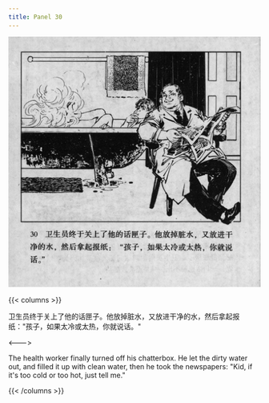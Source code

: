 ```yaml
---
title: Panel 30
---
```


![biao page](./../../../images/biao/seifert0726_biao_0034_030.jpg)

{{< columns >}}


卫生员终于关上了他的话匣子。他放掉脏水，又放进干净的水，然后拿起报纸："孩子，如果太冷或太热，你就说话。"

<--->

The health worker finally turned off his chatterbox. He let the dirty water out, and filled it up with clean water, then he took the newspapers: "Kid, if it's too cold or too hot, just tell me."

{{< /columns >}}